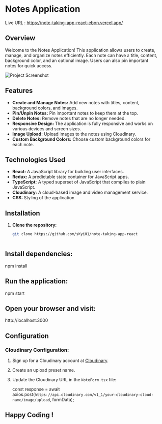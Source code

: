 # Notes Application

Live URL : https://note-taking-app-react-ebon.vercel.app/

## Overview

Welcome to the Notes Application! This application allows users to create, manage, and organize notes efficiently. Each note can have a title, content, background color, and an optional image. Users can also pin important notes for quick access.

![Project Screenshot]((https://github.com/sKyi01/note-taking-app-react/notetakingapp.png))


## Features

- **Create and Manage Notes:** Add new notes with titles, content, background colors, and images.
- **Pin/Unpin Notes:** Pin important notes to keep them at the top.
- **Delete Notes:** Remove notes that are no longer needed.
- **Responsive Design:** The application is fully responsive and works on various devices and screen sizes.
- **Image Upload:** Upload images to the notes using Cloudinary.
- **Custom Background Colors:** Choose custom background colors for each note.

## Technologies Used

- **React:** A JavaScript library for building user interfaces.
- **Redux:** A predictable state container for JavaScript apps.
- **TypeScript:** A typed superset of JavaScript that compiles to plain JavaScript.
- **Cloudinary:** A cloud-based image and video management service.
- **CSS:** Styling of the application.

## Installation

1. **Clone the repository:**
   ```bash
   git clone https://github.com/sKyi01/note-taking-app-react
  
   
## Install dependencies:

npm install

## Run the application:

  npm start

## Open your browser and visit:

http://localhost:3000


## Configuration

### Cloudinary Configuration:
1. Sign up for a Cloudinary account at [Cloudinary](https://cloudinary.com/).
2. Create an upload preset name.
3. Update the Cloudinary URL in the `NoteForm.tsx` file:
  
   const response = await axios.post(`https://api.cloudinary.com/v1_1/your-cloudinary-cloud-name/image/upload`, formData);

## Happy Coding !

